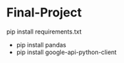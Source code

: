 # Final-Project

pip install requirements.txt
- pip install pandas
- pip install google-api-python-client
